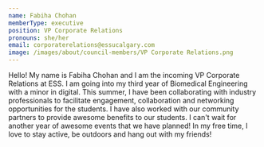 ```yaml
---
name: Fabiha Chohan
memberType: executive
position: VP Corporate Relations
pronouns: she/her
email: corporaterelations@essucalgary.com
image: /images/about/council-members/VP Corporate Relations.png
---
```


Hello! My name is Fabiha Chohan and I am the incoming VP Corporate Relations at ESS. I am going into my third year of Biomedical Engineering with a minor in digital. This summer, I have been collaborating with industry professionals to facilitate engagement, collaboration and networking opportunities for the students. I have also worked with our community partners to provide awesome benefits to our students. I can't wait for another year of awesome events that we have planned! In my free time, I love to stay active, be outdoors and hang out with my friends!

